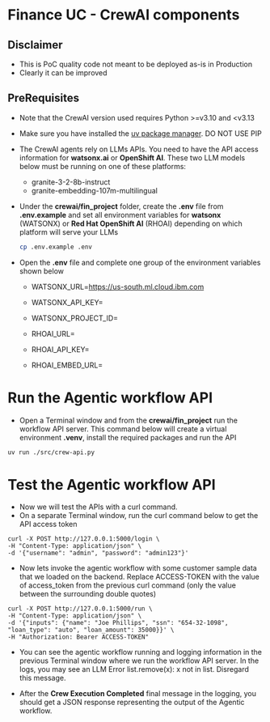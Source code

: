 # Finance UC - CrewAI components

## Disclaimer
* This is PoC quality code not meant to be deployed as-is in Production
* Clearly it can be improved

## PreRequisites

* Note that the CrewAI version used requires Python >=v3.10 and <v3.13
* Make sure you have installed the [uv package manager](https://github.com/astral-sh/uv#installation). DO NOT USE PIP
* The CrewAI agents rely on LLMs APIs. You need to have the API access information for **watsonx.ai** or **OpenShift AI**. These two LLM models below must be running on one of these platforms:
    * granite-3-2-8b-instruct
    * granite-embedding-107m-multilingual  
* Under the **crewai/fin_project** folder, create the **.env** file from **.env.example** and set all environment variables for **watsonx** (WATSONX) or **Red Hat OpenShift AI** (RHOAI) depending on which platform will serve your LLMs

    ```bash
    cp .env.example .env
    ```
* Open the **.env** file and complete one group of the environment variables shown below

    * WATSONX_URL=https://us-south.ml.cloud.ibm.com
    * WATSONX_API_KEY=<API-KEY>
    * WATSONX_PROJECT_ID=<PROJECT-ID>

    * RHOAI_URL=<RHOAI-URL>
    * RHOAI_API_KEY=<RHOAI-API-KEY>
    * RHOAI_EMBED_URL=<RHOAI-EMBED-URL>


# Run the Agentic workflow API

* Open a Terminal window and from the **crewai/fin_project** run the workflow API server. This command below will
create a virtual environment **.venv**, install the required packages and run the API

```bash
uv run ./src/crew-api.py
```

# Test the Agentic workflow API

* Now we will test the APIs with a curl command.
* On a separate Terminal window, run the curl command below to get the API access token

```
curl -X POST http://127.0.0.1:5000/login \
-H "Content-Type: application/json" \
-d '{"username": "admin", "password": "admin123"}'
```

* Now lets invoke the agentic workflow with some customer sample data that we loaded on the backend. Replace ACCESS-TOKEN with the value of access_token from the previous curl command (only the value between the surrounding double quotes)

```
curl -X POST http://127.0.0.1:5000/run \
-H "Content-Type: application/json" \
-d '{"inputs": {"name": "Joe Phillips", "ssn": "654-32-1098", "loan_type": "auto", "loan_amount": 35000}}' \
-H "Authorization: Bearer ACCESS-TOKEN"
```
* You can see the agentic workflow running and logging information in the previous Terminal window where we run the workflow API server. In the logs, you may see an LLM Error list.remove(x): x not in list. Disregard this message.

* After the **Crew Execution Completed** final message in the logging, you should get a JSON response representing the output of the Agentic workflow.
